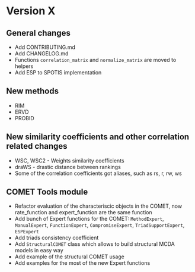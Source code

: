 # Version X

## General changes

* Add CONTRIBUTING.md
* Add CHANGELOG.md
* Functions `correlation_matrix` and `normalize_matrix` are moved to helpers
* Add ESP to SPOTIS implementation

## New methods

* RIM
* ERVD
* PROBID

## New similarity coefficients and other correlation related changes

* WSC, WSC2 - Weights similarity coefficients
* draWS - drastic distance between rankings
* Some of the correlation coefficients got aliases, such as rs, r, rw, ws

## COMET Tools module

* Refactor evaluation of the characteriscic objects in the COMET, now rate_function and expert_function are the same function
* Add bunch of Expert functions for the COMET: `MethodExpert`, `ManualExpert`, `FunctionExpert`, `CompromiseExpert`, `TriadSupportExpert`, `ESPExpert`
* Add triads consistency coefficient
* Add `StructuralCOMET` class which allows to build structural MCDA models in easy way
* Add example of the structural COMET usage
* Add examples for the most of the new Expert functions
